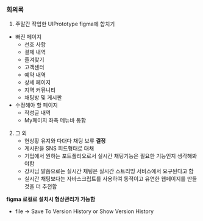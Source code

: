 ### 회의록
1. 주말간 작업한 UIPrototype figma에 합치기
- 빠진 페이지 
  - 선호 사항
  - 결제 내역
  - 즐겨찾기
  - 고객센터 
  - 예약 내역
  - 상세 페이지
  - 지역 커뮤니티 
  - 채팅방 및 게시판 
- 수정해야 할 페이지
  - 작성글 내역
  - My페이지 좌측 메뉴바 통합

2. 그 외
   - 현상황 유지와 다대다 채팅 보류 **결정**
   - 게시판을 SNS 피드형태로 대채
   - 기업에서 원하는 포트폴리오로서 실시간 채팅기능은 필요한 기능인지 생각해봐야함
   - 강사님 말씀으로는 실시간 채팅은 실시간 스트리밍 서비스에서 요구된다고 함
   - 실시간 채팅보다는 자바스크립트를 사용하여 동적이고 유연한 웹페이지를 만들것을 더 추천함

   
**figma 로컬로 설치시 형상관리가 가능함**
- file -> Save To Version History or Show Version History
